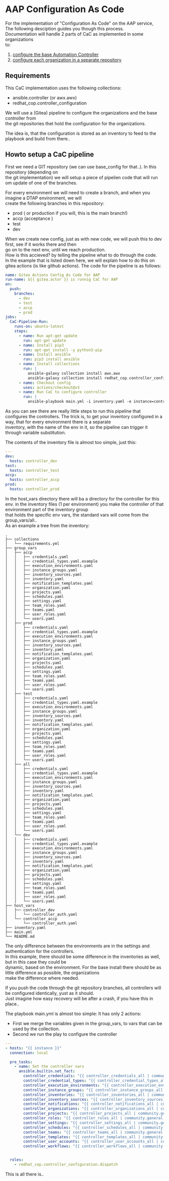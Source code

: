 # AAP Configuration As Code

For the implementation of "Configuration As Code" on the AAP service,  
The following desciption guides you though this process.  
Documentation will handle 2 parts of CaC as implemented in some organizations  
to:
1. [configure the base Automation Controller](base_config.md)
2. [configure each organization in a separate repository](org_config.md)

## Requirements

This CaC implementation uses the following collections:

- ansible.controller (or awx.awx)
- redhat_cop.controller_configuration

We will use a (Gitea) pipeline to configure the organizations and the base controller from  
the git repositories thet hold the configuration for the organizations.  

The idea is, that the configuration is stored as an inventory to feed to the playbook and build 
from there..

## Howto setup a CaC pipeline

First we need a GIT repository (we can use base_config for that..). In this repository (depending on  
the git implementation) we will setup a piece of pipelien code that will run om update of one of the branches.  

For every environment we will need to create a branch, and when you imagine a DTAP environment, we will  
create the following branches in this repository:

- prod ( or production if you will, this is the main branch!)
- accp (acceptance )
- test 
- dev 

When we create new config, just as with new code, we will push this to dev first, see if it works there and then  
go on to the next env, until we reach production.  
How is this accieved? by telling the pipeline what to do through the code.  
In the example that is listed down here, we will explain how to do this on gitea actions (is like github actions).
The code for the pipeline is as follows:

```yaml
name: Gitea Actions Config As Code for AAP
run-name: ${{ gitea.actor }} is runnig CaC for AAP
on: 
  push:
    branches:
      - dev
      - test
      - accp
      - prod
jobs:
  CaC-Pipeline-Run:
    runs-on: ubuntu-latest
    steps:
      - name: Run apt-get update
        run: apt-get update
      - name: Install pip3
        run: apt-get install -y python3-pip
      - name: Install ansible
        run: pip3 install ansible
      - name: Install collections
        run: |
          ansible-galaxy collection install awx.awx
          ansible-galaxy collection install redhat_cop.controller_configuration
      - name: Checkout config
        uses: actions/checkout@v3
      - name: Run CaC to configure controller
        run: |
          ansible-playbook main.yml -i inventory.yaml -e instance=controller_${{ gitea.ref_name }} -e branch_name=${{ gitea.ref_name }}
```

As you can see there are really little steps to run this pipeline that configures the controllers.
The trick is, to get your inventory configured in a way, that for every environment there is a separate  
inventory, with the name of the env in it, so the pipeline can trigger it through variable substitution.  

The contents of the inventory file is almost too simple, just this:
```yaml
---
dev:
  hosts: controller_dev
test:
  hosts: controller_test
accp:
  hosts: controller_accp
prod:
  hosts: controller_prod
```

In the host_vars directory there will ba a directory for the controller for this env.
in the inventory files (1 per environment) you make the controller of that environment part of the inventory group  
that holds the specific env vars, the standard vars will come from the group_vars/all..  
As an example a tree from the inventory:

```
.
├── collections
│   └── requirements.yml
├── group_vars
│   ├── accp
│   │   ├── credentials.yaml
│   │   ├── credential_types.yaml.example
│   │   ├── execution_environments.yaml
│   │   ├── instance_groups.yaml
│   │   ├── inventory_sources.yaml
│   │   ├── inventory.yaml
│   │   ├── notification_templates.yaml
│   │   ├── organization.yaml
│   │   ├── projects.yaml
│   │   ├── schedules.yaml
│   │   ├── settings.yaml
│   │   ├── team_roles.yaml
│   │   ├── teams.yaml
│   │   ├── user_roles.yaml
│   │   └── users.yaml
│   ├── prod
│   │   ├── credentials.yaml
│   │   ├── credential_types.yaml.example
│   │   ├── execution_environments.yaml
│   │   ├── instance_groups.yaml
│   │   ├── inventory_sources.yaml
│   │   ├── inventory.yaml
│   │   ├── notification_templates.yaml
│   │   ├── organization.yaml
│   │   ├── projects.yaml
│   │   ├── schedules.yaml
│   │   ├── settings.yaml
│   │   ├── team_roles.yaml
│   │   ├── teams.yaml
│   │   ├── user_roles.yaml
│   │   └── users.yaml
│   ├── test
│   │   ├── credentials.yaml
│   │   ├── credential_types.yaml.example
│   │   ├── execution_environments.yaml
│   │   ├── instance_groups.yaml
│   │   ├── inventory_sources.yaml
│   │   ├── inventory.yaml
│   │   ├── notification_templates.yaml
│   │   ├── organization.yaml
│   │   ├── projects.yaml
│   │   ├── schedules.yaml
│   │   ├── settings.yaml
│   │   ├── team_roles.yaml
│   │   ├── teams.yaml
│   │   ├── user_roles.yaml
│   │   └── users.yaml
│   ├── all
│   │   ├── credentials.yaml
│   │   ├── credential_types.yaml.example
│   │   ├── execution_environments.yaml
│   │   ├── instance_groups.yaml
│   │   ├── inventory_sources.yaml
│   │   ├── inventory.yaml
│   │   ├── notification_templates.yaml
│   │   ├── organization.yaml
│   │   ├── projects.yaml
│   │   ├── schedules.yaml
│   │   ├── settings.yaml
│   │   ├── team_roles.yaml
│   │   ├── teams.yaml
│   │   ├── user_roles.yaml
│   │   └── users.yaml
│   └── dev
│   │   ├── credentials.yaml
│   │   ├── credential_types.yaml.example
│   │   ├── execution_environments.yaml
│   │   ├── instance_groups.yaml
│   │   ├── inventory_sources.yaml
│   │   ├── inventory.yaml
│   │   ├── notification_templates.yaml
│   │   ├── organization.yaml
│   │   ├── projects.yaml
│   │   ├── schedules.yaml
│   │   ├── settings.yaml
│   │   ├── team_roles.yaml
│   │   ├── teams.yaml
│   │   ├── user_roles.yaml
│   │   └── users.yaml
├── host_vars
│   ├── controller_dev
│   │   └── controller_auth.yaml
│   └── controller_accp
│       └── controller_auth.yaml
├── inventory.yaml
├── main.yml
└── README.md
```

The only difference between the environments are in the settings and authentication for the controllers.  
In this example, there should be some difference in the inventories as well, but in this case they could be  
dynamic, based on the environment. For the base install there should be as little difference as possible, the organizations  
make the difference where needed. 

If you push the code through the git repository branches, all controllers will be configured identically, yust as it should.  
Just imagine how easy recovery will be after a crash, if you have this in place..

The playbook main.yml is almost too simple:
It has only 2 actions:
- First we merge the variables given in the group_vars, to vars that can be used by the collection.
- Second we run the play to configure the controller

```yaml
---
- hosts: "{{ instance }}"
  connection: local

  pre_tasks:
    - name: Set the controller vars
      ansible.builtin.set_fact:
        controller_credentials: "{{ controller_credentials_all | community.general.lists_mergeby( vars['controller_credentails_' + branch_name] | default([])) }}"
        controller_credential_types: "{{ controller_credential_types_all | community.general.lists_mergeby( vars['controller_credentail_types_' + branch_name] | default([])) }}"
        controller_execution_environments: "{{ controller_execution_environments_all | community.general.lists_mergeby( vars['controller_execution_environments_' + branch_name] | default([])) }}"
        controller_instance_groups: "{{ controller_instance_groups_all | community.general.lists_mergeby( vars['controller_instance_groups_' + branch_name] | default([])) }}"
        controller_inventories: "{{ controller_inventories_all | community.general.lists_mergeby( vars['controller_inventories_' + branch_name] | default([])) }}"
        controller_inventory_sources: "{{ controller_inventory_sources_all | community.general.lists_mergeby( vars['controller_inventory_sources_' + branch_name] | default([])) }}"
        controller_notifications: "{{ controller_notifications_all | community.general.lists_mergeby( vars['controller_notifications_' + branch_name] | default([])) }}"
        controller_organizations: "{{ controller_organizations_all | community.general.lists_mergeby( vars['controller_organizations_' + branch_name] | default([])) }}"
        controller_projects: "{{ controller_projects_all | community.general.lists_mergeby( vars['controller_projects_' + branch_name] | default([])) }}"
        controller_roles: "{{ controller_roles_all | community.general.lists_mergeby( vars['controller_roles_' + branch_name] | default([])) }}"
        controller_settings: "{{ controller_settings_all | community.general.lists_mergeby( vars['controller_settings_' + branch_name] | default([])) }}"
        controller_schedules: "{{ controller_schedules_all | community.general.lists_mergeby( vars['controller_schedules_' + branch_name] | default([])) }}"
        controller_teams: "{{ controller_teams_all | community.general.lists_mergeby( vars['controller_teams_' + branch_name] | default([])) }}"
        controller_templates: "{{ controller_templates_all | community.general.lists_mergeby( vars['controller_templates_' + branch_name] | default([])) }}"
        controller_user_accounts: "{{ controller_user_accounts_all | community.general.lists_mergeby( vars['controller_user_accounts_' + branch_name] | default([])) }}"
        controller_workflows: "{{ controller_workflows_all | community.general.lists_mergeby( vars['controller_workflows_' + branch_name] | default([])) }}"


  roles:
    - redhat_cop.controller_configuration.dispatch
```

This is all there is..

